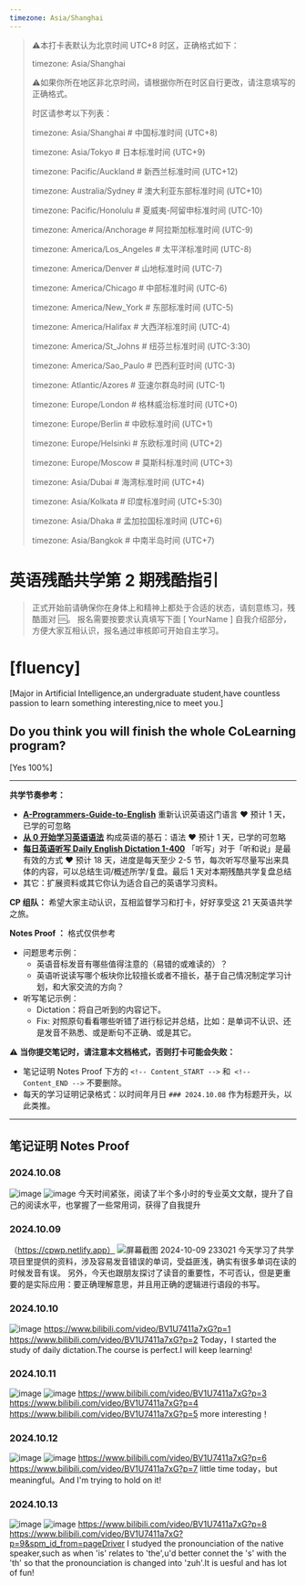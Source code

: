 ```yaml
---
timezone: Asia/Shanghai
---
```


> ⚠️本打卡表默认为北京时间 UTC+8 时区，正确格式如下：
>
> timezone: Asia/Shanghai
>
> ⚠️如果你所在地区非北京时间，请根据你所在时区自行更改，请注意填写的正确格式。
>
> 时区请参考以下列表：
>
> timezone: Asia/Shanghai # 中国标准时间 (UTC+8)
>
> timezone: Asia/Tokyo # 日本标准时间 (UTC+9)
>
> timezone: Pacific/Auckland # 新西兰标准时间 (UTC+12)
>
> timezone: Australia/Sydney # 澳大利亚东部标准时间 (UTC+10)
>
> timezone: Pacific/Honolulu # 夏威夷-阿留申标准时间 (UTC-10)
>
> timezone: America/Anchorage # 阿拉斯加标准时间 (UTC-9)
>
> timezone: America/Los_Angeles # 太平洋标准时间 (UTC-8)
>
> timezone: America/Denver # 山地标准时间 (UTC-7)
>
> timezone: America/Chicago # 中部标准时间 (UTC-6)
>
> timezone: America/New_York # 东部标准时间 (UTC-5)
>
> timezone: America/Halifax # 大西洋标准时间 (UTC-4)
>
> timezone: America/St_Johns # 纽芬兰标准时间 (UTC-3:30)
>
> timezone: America/Sao_Paulo # 巴西利亚时间 (UTC-3)
>
> timezone: Atlantic/Azores # 亚速尔群岛时间 (UTC-1)
>
> timezone: Europe/London # 格林威治标准时间 (UTC+0)
>
> timezone: Europe/Berlin # 中欧标准时间 (UTC+1)
>
> timezone: Europe/Helsinki # 东欧标准时间 (UTC+2)
>
> timezone: Europe/Moscow # 莫斯科标准时间 (UTC+3)
>
> timezone: Asia/Dubai # 海湾标准时间 (UTC+4)
>
> timezone: Asia/Kolkata # 印度标准时间 (UTC+5:30)
>
> timezone: Asia/Dhaka # 孟加拉国标准时间 (UTC+6)
>
> timezone: Asia/Bangkok # 中南半岛时间 (UTC+7)



# 英语残酷共学第 2 期残酷指引

> 正式开始前请确保你在身体上和精神上都处于合适的状态，请刻意练习，残酷面对 🆒。 报名需要按要求认真填写下面 [ YourName ] 自我介绍部分，方便大家互相认识，报名通过审核即可开始自主学习。

# [fluency]

[Major in Artificial Intelligence,an undergraduate student,have countless passion to learn something interesting,nice to meet you.]

## Do you think you will finish the whole CoLearning program?

[Yes 100%]

---

**共学节奏参考：**

- [**A-Programmers-Guide-to-English**](https://github.com/yujiangshui/A-Programmers-Guide-to-English) 重新认识英语这门语言 ❤️ 预计 1 天，已学的可忽略
- [**从 0 开始学习英语语法**](https://hzpt-inet-club.github.io/english-note/) 构成英语的基石：语法 ❤️ 预计 1 天，已学的可忽略
- [**每日英语听写 Daily English Dictation 1-400**](https://www.bilibili.com/video/BV1U7411a7xG?p=3&vd_source=bc0666711d2280c24d54945ab9c11146) 「听写」对于「听和说」是最有效的方式 ❤️ 预计 18 天，进度是每天至少 2-5 节，每次听写尽量写出来具体的内容，可以总结生词/概述所学/复盘。最后 1 天对本期残酷共学复盘总结
- 其它：扩展资料或其它你认为适合自己的英语学习资料。

**CP 组队：**  希望大家主动认识，互相监督学习和打卡，好好享受这 21 天英语共学之旅。

**Notes Proof ：** 格式仅供参考

- 问题思考示例：
  - 英语音标发音有哪些值得注意的（易错的或难读的）？
  - 英语听说读写哪个板块你比较擅长或者不擅长，基于自己情况制定学习计划，和大家交流的方向？
- 听写笔记示例：
  - Dictation：将自己听到的内容记下。
  - Fix: 对照原句看看哪些听错了进行标记并总结，比如：是单词不认识、还是发音不熟悉、或是断句不正确、或是其它。

⚠️ **当你提交笔记时，请注意本文档格式，否则打卡可能会失败：**

- 笔记证明 Notes Proof 下方的 `<!-- Content_START -->` 和` <!-- Content_END -->` 不要删除。
- 每天的学习证明记录格式：以时间年月日 `### 2024.10.08` 作为标题开头，以此类推。

---

## 笔记证明 Notes Proof

<!-- Content_START --> 

### 2024.10.08
![image](https://github.com/user-attachments/assets/57f4793c-a921-48bc-9ee8-7371a644402f)
![image](https://github.com/user-attachments/assets/11cb0851-c6ab-4fff-8d00-e5ef987e8773)
今天时间紧张，阅读了半个多小时的专业英文文献，提升了自己的阅读水平，也掌握了一些常用词，获得了自我提升


### 2024.10.09
（https://cpwp.netlify.app）
![屏幕截图 2024-10-09 233021](https://github.com/user-attachments/assets/1e7304f4-67bd-475e-9dbb-4ab4902820ce)
今天学习了共学项目里提供的资料，涉及容易发音错误的单词，受益匪浅，确实有很多单词在读的时候发音有误。
另外，今天也跟朋友探讨了读音的重要性，不可否认，但是更重要的是实际应用：要正确理解意思，并且用正确的逻辑进行语段的书写。

### 2024.10.10
![image](https://github.com/user-attachments/assets/512cb76d-6c2b-47d5-80b5-8c825a895fca)
https://www.bilibili.com/video/BV1U7411a7xG?p=1
https://www.bilibili.com/video/BV1U7411a7xG?p=2
Today，I started the study of daily dictation.The course is perfect.I will keep learning!

### 2024.10.11
![image](https://github.com/user-attachments/assets/a7dcb32b-5c02-4ede-be9a-354f0394baca)
![image](https://github.com/user-attachments/assets/5524d691-4f29-49db-ba12-e0e06e8ee353)
https://www.bilibili.com/video/BV1U7411a7xG?p=3
https://www.bilibili.com/video/BV1U7411a7xG?p=4
https://www.bilibili.com/video/BV1U7411a7xG?p=5
more interesting！

### 2024.10.12
![image](https://github.com/user-attachments/assets/78233e71-c8b6-4edb-baf9-da40489663cc)
![image](https://github.com/user-attachments/assets/36f331ff-9e9b-4b69-9bdb-ab75cecc3cce)
https://www.bilibili.com/video/BV1U7411a7xG?p=6
https://www.bilibili.com/video/BV1U7411a7xG?p=7
little time today，but meaningful。And I'm trying to hold on it!

### 2024.10.13
![image](https://github.com/user-attachments/assets/7994b545-ad8a-45c5-9b4c-4628c94a2372)
![image](https://github.com/user-attachments/assets/280ac97d-6217-4880-9f86-de523a7f4a66)
https://www.bilibili.com/video/BV1U7411a7xG?p=8
https://www.bilibili.com/video/BV1U7411a7xG?p=9&spm_id_from=pageDriver
I studyed the pronounciation of the native speaker,such as when 'is' relates to 'the',u'd better connet the 's' with the 'th' so that the pronounciation is changed into 'zuh'.It is uesful and has lot of fun!

<!-- Content_END -->
